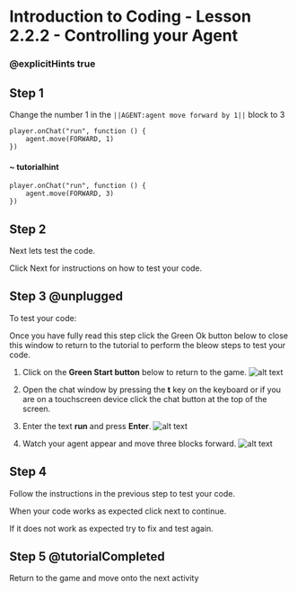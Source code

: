 # Introduction to Coding - Lesson 2.2.2 - Controlling your Agent

### @explicitHints true

## Step 1 
Change the number 1 in the ``||AGENT:agent move forward by 1||`` block to 3
```template
player.onChat("run", function () {
	agent.move(FORWARD, 1)
})
```
#### ~ tutorialhint
```blocks
player.onChat("run", function () {
    agent.move(FORWARD, 3)
})
```

## Step 2
Next lets test the code.

Click Next for instructions on how to test your code.

## Step 3 @unplugged
To test your code:

Once you have fully read this step click the Green Ok button below to close this window to return to the tutorial to perform the bleow steps to test your code.

1. Click on the **Green Start button** below to return to the game.
![alt text](https://introductionv3.codingcredentials.com/Lesson3/3.1.1/images/4.jpg?raw=true "Start")


2. Open the chat window by pressing the **t** key on the keyboard or if you are on a touchscreen device click the chat button at the top of the screen.


3. Enter the text **run** and press **Enter**.
![alt text](https://introductionv3.codingcredentials.com/Lesson3/3.2.2/images/1.jpg?raw=true "Run")


4. Watch your agent appear and move three blocks forward.
![alt text](https://introductionv3.codingcredentials.com/Lesson3/3.2.2/images/2.jpg?raw=true "Run")

## Step 4
Follow the instructions in the previous step to test your code.

When your code works as expected click next to continue.

If it does not work as expected try to fix and test again.

## Step 5 @tutorialCompleted
Return to the game and move onto the next activity
